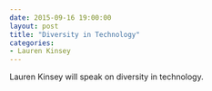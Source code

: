 ```yaml
---
date: 2015-09-16 19:00:00
layout: post
title: "Diversity in Technology"
categories:
- Lauren Kinsey
---
```


Lauren Kinsey will speak on diversity in technology.
